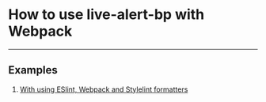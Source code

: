 # How to use live-alert-bp with Webpack 

---

## Examples

1. [With using ESlint, Webpack and Stylelint formatters](https://github.com/semiromid/live-alert-bp/tree/master/documentation/examples/webpack/1)
